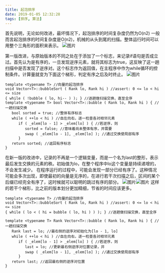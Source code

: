 ```yaml
---
title: 起泡排序
date: 2019-01-05 12:32:28
tags: [排序, 算法]
---
```


首先说明，无论如何改进，最坏情况下，起泡排序的时间复杂度仍然为O(n2)
一般而言起泡排序的时间复杂度是O(n2)，机械的从头到尾的扫描。整体运行时间可以用整个三角形的面积来表示。
![图片](1.png)

<!--more-->

第一版改进，与原始版本的不同之处在于添加了一个标志，来记录if语句是否成立过。首先认为是有序的，一旦发现逆序元素，就将其标志为true，这反映了这一趟扫描中是否发现了逆序对。这个标志作为返回值，在主程序中作为while循环的控制条件。计算量就变为下面这个梯形，判定有序之后及时终止。
![图片](2.png)
```
template <typename T> //向量的起泡排序
void Vector<T>::bubbleSort ( Rank lo, Rank hi ) //assert: 0 <= lo < hi <= size
{ while ( !bubble ( lo, hi-- ) ); } //逐趟做扫描交换，直至全序
template <typename T> bool Vector<T>::bubble ( Rank lo, Rank hi ) { //一趟扫描交换
   bool sorted = true; //整体有序标志
   while ( ++lo < hi ) //自左向右，逐一检查各对相邻元素
      if ( _elem[lo - 1] > _elem[lo] ) { //若逆序，则
         sorted = false; //意味着尚未整体有序，并需要
         swap ( _elem[lo - 1], _elem[lo] ); //通过交换使局部有序
      }
   return sorted; //返回有序标志
}
```

在新一版的改进中，记录的不再是一个逻辑变量，而是一个名为last的整形，表示最后发生交换的元素的秩。初始值为lo，在整个程序中lo这个变量是持续递增的，不会发生减少。
在程序运行的过程中，可能会发现一部分已经有序了。这种情况可能会多次出现，即使最初的向量是无序的，在进行若干次扫描之后，区间的某个后缀已经完全有序了，这时候就可以聪明的跳过有序的部分。
![图片](3.png)![图片](4.png)
这样的若干个梯形，比之前的版本划分更加精细，节省的时间应该更多。

```
template <typename T> //向量的起泡排序
void Vector<T>::bubbleSort ( Rank lo, Rank hi ) //assert: 0 <= lo < hi <= size
{ while ( lo < ( hi = bubble ( lo, hi ) ) ); } //逐趟做扫描交换，直至全序

template <typename T> Rank Vector<T>::bubble ( Rank lo, Rank hi ) { //一趟扫描交换
   Rank last = lo; //最右侧的逆序对初始化为[lo - 1, lo]
   while ( ++lo < hi ) //自左向右，逐一检查各对相邻元素
      if ( _elem[lo - 1] > _elem[lo] ) { //若逆序，则
         last = lo; //更新最右侧逆序对位置记录，并
         swap ( _elem[lo - 1], _elem[lo] ); //通过交换使局部有序
      }
   return last; //返回最右侧的逆序对位置
}

```

